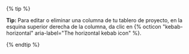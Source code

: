 {% tip %}

**Tip:** Para editar o eliminar una columna de tu tablero de proyecto, en la esquina superior derecha de la columna, da clic en {% octicon "kebab-horizontal" aria-label="The horizontal kebab icon" %}.

{% endtip %}
